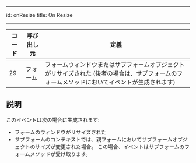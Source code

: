 - - -
id: onResize title: On Resize
- - -

| コード | 呼び出し元 | 定義                                                                       |
| --- | ----- | ------------------------------------------------------------------------ |
| 29  | フォーム  | フォームウィンドウまたはサブフォームオブジェクトがリサイズされた (後者の場合は、サブフォームのフォームメソッドにおいてイベントが生成されます) |


## 説明

このイベントは次の場合に生成されます:

- フォームのウィンドウがリサイズされた
- サブフォームのコンテキストでは、親フォームにおいてサブフォームオブジェクトのサイズが変更された場合。 この場合、イベントはサブフォームのフォームメソッドが受け取ります。 
